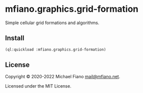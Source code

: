 # mfiano.graphics.grid-formation

Simple cellular grid formations and algorithms.

## Install

```lisp
(ql:quickload :mfiano.graphics.grid-formation)
```

## License

Copyright © 2020-2022 Michael Fiano <mail@mfiano.net>.

Licensed under the MIT License.
